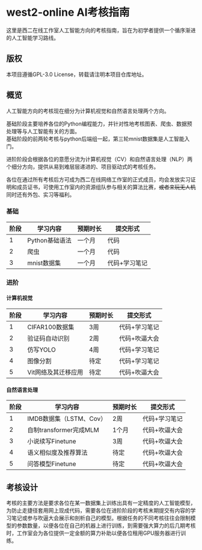 # west2-online AI考核指南

这里是西二在线工作室人工智能方向的考核指南，旨在为初学者提供一个循序渐进的人工智能学习路线。

## 版权

本项目遵循GPL-3.0 License，转载请注明本项目仓库地址。

## 概览
人工智能方向的考核现在细分为计算机视觉和自然语言处理两个方向。

基础阶段主要培养各位的Python编程能力，并针对性地考核图表、爬虫、数据预处理等与人工智能有关的方面。  
基础阶段的前两轮考核与python后端组一起，第三轮mnist数据集是人工智能入门。

进阶阶段会根据各位的意愿分流为计算机视觉（CV）和自然语言处理（NLP）两个细分方向，提供从易到难层层递进的、项目驱动式的考核任务。

各位在通过所有考核后方可成为西二在线网络工作室的正式成员，均会发放实习证明和成员证书，可使用工作室内的资源组队参与相关的算法比赛，~~或者来玩无人机~~ 同时还有外包、实习等福利。
### 基础

| 阶段 | 学习内容               | 预期时长 | 提交形式       |
| ---- | ---------------------- | -------- | -------------- |
| 1    | Python基础语法         | 一个月      | 代码         |
| 2    | 爬虫                   | 一个月      | 代码         |
| 3    | mnist数据集            | 一个月      | 代码+学习笔记 |

### 进阶
#### 计算机视觉
| 阶段 | 学习内容            | 预期时长 | 提交形式      |
| ---- | ------------------- | -------- | ------------- |
| 1    | CIFAR100数据集      | 3周      | 代码+学习笔记 |
| 2    | 验证码自动识别      | 2周      | 代码+吹逼大会 |
| 3    | 仿写YOLO            | 4周      | 代码+学习笔记 |
| 4    | 图像分割            | 待定     | 代码+学习笔记 |
| 5    | Vit网络及其迁移应用 | 待定     | 代码+吹逼大会 |
#### 自然语言处理
| 阶段 | 学习内容                | 预期时长 | 提交形式      |
| ---- | ----------------------- | -------- | ------------- |
| 1    | IMDB数据集（LSTM、Cov） | 2周      | 代码+学习笔记 |
| 2    | 自制transformer完成MLM  | 1个月    | 代码+吹逼大会 |
| 3    | 小说续写Finetune        | 3周      | 代码+吹逼大会 |
| 4    | 语义相似度及推荐算法    | 待定     | 代码+吹逼大会 |
| 5    | 问答模型Finetune        | 待定     | 代码+吹逼大会 |

## 考核设计
考核的主要方法是要求各位在某一数据集上训练出具有一定精度的人工智能模型，为防止走捷径套用网上现成代码，需要各位在进阶阶段的考核末期提交有内容的学习笔记或参与吹逼大会展示和剖析自己的模型。根据任务的不同考核往往会限制模型的参数数量，以便各位在自己的机器上进行训练，到需要强大算力的后几期考核时，工作室会为各位提供一定金额的算力补助以便各位租用GPU服务器进行训练。
